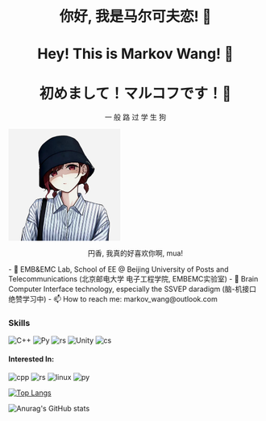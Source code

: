 <h1 align="center">你好, 我是马尔可夫恋! 👋</h1>
<h1 align="center">Hey! This is Markov Wang! 👋</h1>
<h1 align="center">初めまして！マルコフです！👋</h1>

<p align="center">一  般  路  过  学  生  狗</p>

<img align="center" src="./img/madoka.jpg" alt="madoka" style="zoom:25%;">

<p align="center">円香, 我真的好喜欢你啊, mua!</p>
- 🔭 EMB&EMC Lab, School of EE @ Beijing University of Posts and Telecommunications (北京邮电大学 电子工程学院, EMBEMC实验室)
- 🔭 Brain Computer Interface technology, especially the SSVEP daradigm (脑-机接口绝赞学习中)
- 📫 How to reach me: markov_wang@outlook.com

### Skills
![C++](https://img.shields.io/badge/Modern%20C++-Proficient-FDB834)
![Py](https://img.shields.io/badge/Python-Proficient-3776AB)
![rs](https://img.shields.io/badge/Rust-Beginner-B13F0E)
![Unity](https://img.shields.io/badge/Unity-Beginner-808080)
![cs](https://img.shields.io/badge/CSharp-Beginner-A82EDA)

#### Interested In: 
<p align="left">  
<img src="https://raw.githubusercontent.com/isocpp/logos/master/cpp_logo.svg" alt="cpp" width="40" height="40"/>
<img src="https://upload.wikimedia.org/wikipedia/commons/0/0f/Original_Ferris.svg" alt="rs" width="60" height="40"/>
<img src="https://www.kernel.org/theme/images/logos/favicon.png" alt="linux" width="40" height="40"/>
<img src="https://www.python.org/static/community_logos/python-logo-inkscape.svg" alt="py" width="130" height="40"/>
</p>

[![Top Langs](https://github-readme-stats.vercel.app/api/top-langs/?username=markovwang&layout=compact)](https://github.com/anuraghazra/github-readme-stats)


![Anurag's GitHub stats](https://github-readme-stats.vercel.app/api?username=markovwang&show_icons=true&theme=dracula)

<!--
**markovwang/markovwang** is a ✨ _special_ ✨ repository because its `README.md` (this file) appears on your GitHub profile.

Here are some ideas to get you started:

- 🔭 I’m currently working on ...
- 🌱 I’m currently learning ...
- 👯 I’m looking to collaborate on ...
- 🤔 I’m looking for help with ...
- 💬 Ask me about ...
- 📫 How to reach me: ...
- 😄 Pronouns: ...
- ⚡ Fun fact: ...
-->
